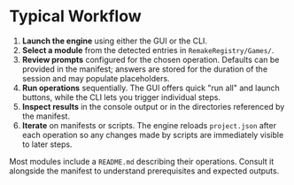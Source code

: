 # Typical Workflow

1. **Launch the engine** using either the GUI or the CLI.
2. **Select a module** from the detected entries in `RemakeRegistry/Games/`.
3. **Review prompts** configured for the chosen operation. Defaults can be provided in the manifest; answers are stored for the duration of the session and may populate placeholders.
4. **Run operations** sequentially. The GUI offers quick "run all" and launch buttons, while the CLI lets you trigger individual steps.
5. **Inspect results** in the console output or in the directories referenced by the manifest.
6. **Iterate** on manifests or scripts. The engine reloads `project.json` after each operation so any changes made by scripts are immediately visible to later steps.

Most modules include a `README.md` describing their operations. Consult it alongside the manifest to understand prerequisites and expected outputs.
